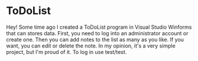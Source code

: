 # ToDoList
Hey! Some time ago I created a ToDoList program in Visual Studio Winforms that can stores data. First, you need to log into an administrator account or create one. Then you can add notes to the list as many as you like. If you want, you can edit or delete the note. In my opinion, it's a very simple project, but I'm proud of it. To log in use test/test.
